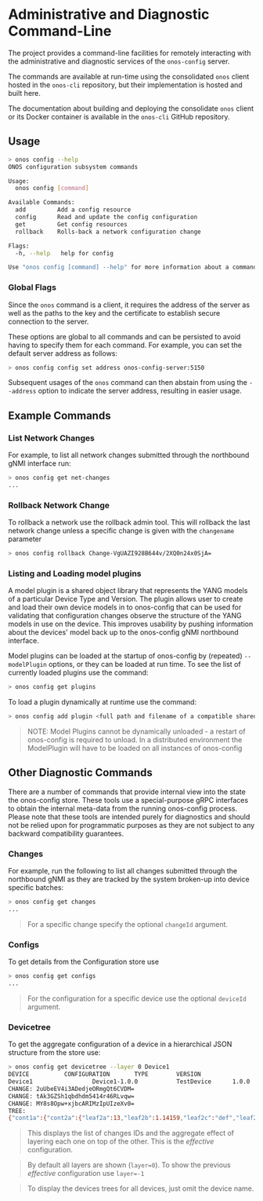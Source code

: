 # Administrative and Diagnostic Command-Line
The project provides a command-line facilities for remotely 
interacting with the administrative and diagnostic services of the `onos-config` server.

The commands are available at run-time using the consolidated `onos` client hosted in 
the `onos-cli` repository, but their implementation is hosted and built here.

The documentation about building and deploying the consolidate `onos` client or its Docker container
is available in the `onos-cli` GitHub repository.

## Usage
```bash
> onos config --help
ONOS configuration subsystem commands

Usage:
  onos config [command]

Available Commands:
  add         Add a config resource
  config      Read and update the config configuration
  get         Get config resources
  rollback    Rolls-back a network configuration change

Flags:
  -h, --help   help for config

Use "onos config [command] --help" for more information about a command.
```

### Global Flags
Since the `onos` command is a client, it requires the address of the server as well
as the paths to the key and the certificate to establish secure connection to the 
server.

These options are global to all commands and can be persisted to avoid having to
specify them for each command. For example, you can set the default server address
as follows:
```bash
> onos config config set address onos-config-server:5150
```

Subsequent usages of the `onos` command can then abstain from using the `--address` 
option to indicate the server address, resulting in easier usage.

## Example Commands

### List Network Changes
For example, to list all network changes submitted through the northbound gNMI interface run:
```bash
> onos config get net-changes
...
```

### Rollback Network Change
To rollback a network use the rollback admin tool. This will rollback the last network
change unless a specific change is given with the `changename` parameter
```bash
> onos config rollback Change-VgUAZI928B644v/2XQ0n24x0SjA=
```

### Listing and Loading model plugins
A model plugin is a shared object library that represents the YANG models of a
particular Device Type and Version. The plugin allows user to create and load
their own device models in to onos-config that can be used for validating that
configuration changes observe the structure of the YANG models in use on the
device. This improves usability by pushing information about the devices'
model back up to the onos-config gNMI northbound interface.

Model plugins can be loaded at the startup of onos-config by (repeated) `--modelPlugin`
options, or they can be loaded at run time. To see the list of currently loaded
plugins use the command:
```bash
> onos config get plugins
```

To load a plugin dynamically at runtime use the command:
```bash
> onos config add plugin <full path and filename of a compatible shared object library on target machine>
```
> NOTE: Model Plugins cannot be dynamically unloaded - a restart of onos-config
> is required to unload.
> In a distributed environment the ModelPlugin will have to be loaded on all
> instances of onos-config

## Other Diagnostic Commands
There are a number of commands that provide internal view into the state the onos-config store.
These tools use a special-purpose gRPC interfaces to obtain the internal meta-data
from the running onos-config process. Please note that these tools are intended purely for
diagnostics and should not be relied upon for programmatic purposes as they are not subject
to any backward compatibility guarantees.

### Changes
For example, run the following to list all changes submitted through the northbound gNMI 
as they are tracked by the system broken-up into device specific batches:
```bash
> onos config get changes
...
```
> For a specific change specify the optional `changeId` argument.

### Configs
To get details from the Configuration store use
```bash
> onos config get configs
...
```
> For the configuration for a specific device use the optional `deviceId` argument.

### Devicetree
To get the aggregate configuration of a device in a hierarchical JSON structure from the store use:
```bash
> onos config get devicetree --layer 0 Device1
DEVICE			CONFIGURATION		TYPE		VERSION
Device1                 Device1-1.0.0           TestDevice      1.0.0
CHANGE:	2uUbeEV4i3ADedjeORmgQt6CVDM=
CHANGE:	tAk3GZSh1qbdhdm5414r46RLvqw=
CHANGE:	MY8s8Opw+xjbcARIMzIpUIzeXv0=
TREE:
{"cont1a":{"cont2a":{"leaf2a":13,"leaf2b":1.14159,"leaf2c":"def","leaf2d":0.002,"leaf2e":[-99,-4,5,200],"leaf2g":false},"leaf1a":"abcdef","list2a":[{"name":"txout1","tx-power":8},{"name":"txout3","tx-power":16}]},"test1:leafAtTopLevel":"WXY-1234"}
```

> This displays the list of changes IDs and the aggregate effect of layering each
> one on top of the other. This is the _effective_ configuration.

> By default all layers are shown (`layer=0`). To show the previous _effective_
> configuration use `layer=-1`

> To display the devices trees for all devices, just omit the device name.
